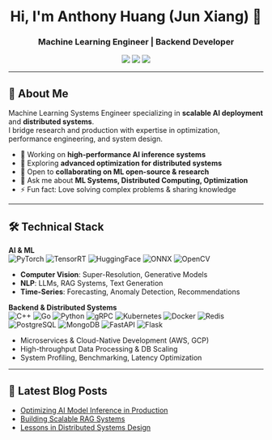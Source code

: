 <h1 align="center">Hi, I'm Anthony Huang (Jun Xiang) 👋</h1>
<h3 align="center">Machine Learning Engineer | Backend Developer</h3>

<p align="center">
  <a href="https://linkedin.com/in/tonylucky"><img src="https://img.shields.io/badge/LinkedIn-0077B5?style=for-the-badge&logo=linkedin&logoColor=white" /></a>
  <a href="mailto:huangjunxiang19@gmail.com"><img src="https://img.shields.io/badge/Gmail-D14836?style=for-the-badge&logo=gmail&logoColor=white" /></a>
  <a href="https://x.com/antsluck?s=21"><img src="https://img.shields.io/badge/Twitter-1DA1F2?style=for-the-badge&logo=twitter&logoColor=white" /></a>
</p>

---

## 🧠 About Me

Machine Learning Systems Engineer specializing in **scalable AI deployment** and **distributed systems**.  
I bridge research and production with expertise in optimization, performance engineering, and system design.

- 🔭 Working on **high-performance AI inference systems**  
- 🌱 Exploring **advanced optimization for distributed systems**  
- 👯 Open to **collaborating on ML open-source & research**  
- 💬 Ask me about **ML Systems, Distributed Computing, Optimization**  
- ⚡ Fun fact: Love solving complex problems & sharing knowledge  

---

## 🛠️ Technical Stack

**AI & ML**  
![PyTorch](https://img.shields.io/badge/PyTorch-EE4C2C?style=for-the-badge&logo=pytorch&logoColor=white)
![TensorRT](https://img.shields.io/badge/TensorRT-76B900?style=for-the-badge&logo=nvidia&logoColor=white)
![HuggingFace](https://img.shields.io/badge/HuggingFace-FFD21E?style=for-the-badge&logo=huggingface&logoColor=black)
![ONNX](https://img.shields.io/badge/ONNX-005CED?style=for-the-badge&logo=onnx&logoColor=white)
![OpenCV](https://img.shields.io/badge/OpenCV-5C3EE8?style=for-the-badge&logo=opencv&logoColor=white)  

- **Computer Vision**: Super-Resolution, Generative Models  
- **NLP**: LLMs, RAG Systems, Text Generation  
- **Time-Series**: Forecasting, Anomaly Detection, Recommendations  

**Backend & Distributed Systems**  
![C++](https://img.shields.io/badge/C++-00599C?style=for-the-badge&logo=c%2B%2B&logoColor=white)
![Go](https://img.shields.io/badge/Go-00ADD8?style=for-the-badge&logo=go&logoColor=white)
![Python](https://img.shields.io/badge/Python-3776AB?style=for-the-badge&logo=python&logoColor=white)
![gRPC](https://img.shields.io/badge/gRPC-4285F4?style=for-the-badge&logo=google&logoColor=white)
![Kubernetes](https://img.shields.io/badge/Kubernetes-326CE5?style=for-the-badge&logo=kubernetes&logoColor=white)
![Docker](https://img.shields.io/badge/Docker-2496ED?style=for-the-badge&logo=docker&logoColor=white)
![Redis](https://img.shields.io/badge/Redis-DC382D?style=for-the-badge&logo=redis&logoColor=white)
![PostgreSQL](https://img.shields.io/badge/PostgreSQL-4169E1?style=for-the-badge&logo=postgresql&logoColor=white)
![MongoDB](https://img.shields.io/badge/MongoDB-47A248?style=for-the-badge&logo=mongodb&logoColor=white)
![FastAPI](https://img.shields.io/badge/FastAPI-009688?style=for-the-badge&logo=fastapi&logoColor=white)
![Flask](https://img.shields.io/badge/Flask-000000?style=for-the-badge&logo=flask&logoColor=white)  

- Microservices & Cloud-Native Development (AWS, GCP)  
- High-throughput Data Processing & DB Scaling  
- System Profiling, Benchmarking, Latency Optimization  

---

## 📝 Latest Blog Posts
- [Optimizing AI Model Inference in Production](https://yourblog.com/post1)  
- [Building Scalable RAG Systems](https://yourblog.com/post2)  
- [Lessons in Distributed Systems Design](https://yourblog.com/post3)  
